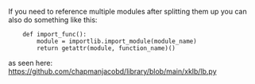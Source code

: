 If you need to reference multiple modules after splitting them up you can also do something like this:

        def import_func():
            module = importlib.import_module(module_name)
            return getattr(module, function_name)()

as seen here: https://github.com/chapmanjacobd/library/blob/main/xklb/lb.py
